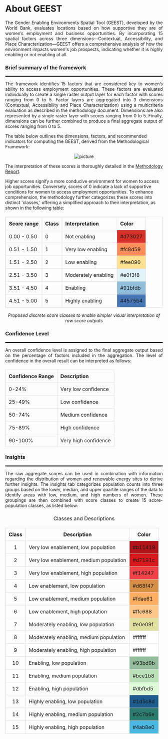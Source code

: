 # About GEEST
<p align="justify">  
The Gender Enabling Environments Spatial Tool (GEEST), developed by the World Bank, evaluates locations based on how supportive they are of women’s employment and business opportunities. By incorporating 15 spatial factors across three dimensions—Contextual, Accessibility, and Place Characterization—GEEST offers a comprehensive analysis of how the environment impacts women's job prospects, indicating whether it is highly enabling or not enabling at all. 
</p>


<h3>Brief summary of the framework</h3>
<hr style="height: 3px; background-color: black; border: none;">
<p align="justify">  
The framework identifies 15 factors that are considered key to women’s ability to access employment opportunities. These factors are evaluated individually to create a single raster output layer for each factor with scores ranging from 0 to 5. 
Factor layers are aggregated into 3 dimensions (Contextual, Accessibility and Place Characterization) using a multicriteria evaluation as described in the methodology document. Dimensions are also represented by a single raster layer with scores ranging from 0 to 5. Finally, dimensions can be further combined to produce a final aggregate output of scores ranging from 0 to 5. 
</p>

The table below outlines the dimensions, factors, and recommended indicators for computing the GEEST, derived from the Methodological Framework:

<p align="center">
  <img src="https://github.com/worldbank/GEEST/raw/main/docs/pictures/ReadMe/factors.jpg" alt="picture">
</p>

<p align="justify"> 
The interpretation of these scores is thoroughly detailed in the <a href="https://documents.worldbank.org/en/publication/documents-reports/documentdetail/099121123091527675/p1792120dc820d04409928040a279022b42">Methodology Report</a>.
</p>

Higher scores signify a more conducive environment for women to access job opportunities. Conversely, scores of 0 indicate a lack of supportive conditions for women to access employment opportunities. To enhance comprehension, the methodology further categorizes these scores into distinct 'classes,' offering a simplified approach to their interpretation, as shown in the following table:


<table style="width: 100%; border-collapse: collapse; margin-top: 20px; border: 1px solid #ddd;">
  <thead>
    <tr>
      <th style="padding: 10px; border: 1px solid #ddd; text-align: left;">Score range</th>
      <th style="padding: 10px; border: 1px solid #ddd; text-align: left;">Class</th>
      <th style="padding: 10px; border: 1px solid #ddd; text-align: left;">Interpretation</th>
      <th style="padding: 10px; border: 1px solid #ddd; text-align: left;">Color</th>
    </tr>
  </thead>
  <tbody>
    <tr>
      <td style="padding: 10px; border: 1px solid #ddd;">0.00 - 0.50</td>
      <td style="padding: 10px; border: 1px solid #ddd;">0</td>
      <td style="padding: 10px; border: 1px solid #ddd;">Not enabling</td>
      <td style="background-color: #d73027; padding: 10px; border: 1px solid #ddd;">#d73027</td>
    </tr>
    <tr>
      <td style="padding: 10px; border: 1px solid #ddd;">0.51 - 1.50</td>
      <td style="padding: 10px; border: 1px solid #ddd;">1</td>
      <td style="padding: 10px; border: 1px solid #ddd;">Very low enabling</td>
      <td style="background-color: #fc8d59; padding: 10px; border: 1px solid #ddd;">#fc8d59</td>
    </tr>
    <tr>
      <td style="padding: 10px; border: 1px solid #ddd;">1.51 - 2.50</td>
      <td style="padding: 10px; border: 1px solid #ddd;">2</td>
      <td style="padding: 10px; border: 1px solid #ddd;">Low enabling</td>
      <td style="background-color: #fee090; padding: 10px; border: 1px solid #ddd;">#fee090</td>
    </tr>
    <tr>
      <td style="padding: 10px; border: 1px solid #ddd;">2.51 - 3.50</td>
      <td style="padding: 10px; border: 1px solid #ddd;">3</td>
      <td style="padding: 10px; border: 1px solid #ddd;">Moderately enabling</td>
      <td style="background-color: #e0f3f8; padding: 10px; border: 1px solid #ddd;">#e0f3f8</td>
    </tr>
    <tr>
      <td style="padding: 10px; border: 1px solid #ddd;">3.51 - 4.50</td>
      <td style="padding: 10px; border: 1px solid #ddd;">4</td>
      <td style="padding: 10px; border: 1px solid #ddd;">Enabling</td>
      <td style="background-color: #91bfdb; padding: 10px; border: 1px solid #ddd;">#91bfdb</td>
    </tr>
    <tr>
      <td style="padding: 10px; border: 1px solid #ddd;">4.51 - 5.00</td>
      <td style="padding: 10px; border: 1px solid #ddd;">5</td>
      <td style="padding: 10px; border: 1px solid #ddd;">Highly enabling</td>
      <td style="background-color: #4575b4; padding: 10px; border: 1px solid #ddd;">#4575b4</td>
    </tr>
  </tbody>
</table>

<p style="text-align: center; font-weight: normal;">
  <em>Proposed discrete score classes to enable simpler visual interpretation of raw score outputs</em>
</p>


<h3>Confidence Level</h3>
<hr style="height: 3px; background-color: black; border: none;">
<p align="justify">  
An overall confidence level is assigned to the final aggregate output based on the percentage of factors included in the aggregation. The level of confidence in the overall result can be interpreted as follows: 
</p>
<table style="width: 100%; border-collapse: collapse; margin-top: 20px;">
  <thead>
    <tr>
      <th style="padding: 10px; border: 1px solid #ddd; text-align: left;">Confidence Range</th>
      <th style="padding: 10px; border: 1px solid #ddd; text-align: left;">Description</th>
    </tr>
  </thead>
  <tbody>
    <tr>
      <td style="padding: 10px; border: 1px solid #ddd;">0-24%</td>
      <td style="padding: 10px; border: 1px solid #ddd;">Very low confidence</td>
    </tr>
    <tr>
      <td style="padding: 10px; border: 1px solid #ddd;">25-49%</td>
      <td style="padding: 10px; border: 1px solid #ddd;">Low confidence</td>
    </tr>
    <tr>
      <td style="padding: 10px; border: 1px solid #ddd;">50-74%</td>
      <td style="padding: 10px; border: 1px solid #ddd;">Medium confidence</td>
    </tr>
    <tr>
      <td style="padding: 10px; border: 1px solid #ddd;">75-89%</td>
      <td style="padding: 10px; border: 1px solid #ddd;">High confidence</td>
    </tr>
    <tr>
      <td style="padding: 10px; border: 1px solid #ddd;">90-100%</td>
      <td style="padding: 10px; border: 1px solid #ddd;">Very high confidence</td>
    </tr>
  </tbody>
</table>



<h3>Insights</h3>
<hr style="height: 3px; background-color: black; border: none;">
<p align="justify"> 
The raw aggregate scores can be used in combination with information regarding the distribution of women and renewable energy sites to derive further insights. The insights tab categorizes population counts into three groups based on the lower, median, and upper quartile ranges of the data to identify areas with low, medium, and high numbers of women. These groupings are then combined with score classes to create 15 score-population classes, as listed below:
</p>

<h3 style="text-align: center; font-weight: normal;">Classes and Descriptions</h3>

<table style="width: 100%; border-collapse: collapse; margin-top: 20px;">
  <thead>
    <tr>
      <th style="padding: 10px; border: 1px solid #ddd; text-align: center;">Class</th>
      <th style="padding: 10px; border: 1px solid #ddd; text-align: center;">Description</th>
      <th style="padding: 10px; border: 1px solid #ddd; text-align: center;">Color</th>
    </tr>
  </thead>
  <tbody>
    <tr>
      <td style="padding: 10px; border: 1px solid #ddd; text-align: center;">1</td>
      <td style="padding: 10px; border: 1px solid #ddd;">Very low enablement, low population</td>
      <td style="background-color: #b11419; padding: 10px; border: 1px solid #ddd;">#b11419</td>
    </tr>
    <tr>
      <td style="padding: 10px; border: 1px solid #ddd; text-align: center;">2</td>
      <td style="padding: 10px; border: 1px solid #ddd;">Very low enablement, medium population</td>
      <td style="background-color: #d7191c; padding: 10px; border: 1px solid #ddd;">#d7191c</td>
    </tr>
    <tr>
      <td style="padding: 10px; border: 1px solid #ddd; text-align: center;">3</td>
      <td style="padding: 10px; border: 1px solid #ddd;">Very low enablement, high population</td>
      <td style="background-color: #f14247; padding: 10px; border: 1px solid #ddd;">#f14247</td>
    </tr>
    <tr>
      <td style="padding: 10px; border: 1px solid #ddd; text-align: center;">4</td>
      <td style="padding: 10px; border: 1px solid #ddd;">Low enablement, low population</td>
      <td style="background-color: #d68f47; padding: 10px; border: 1px solid #ddd;">#d68f47</td>
    </tr>
    <tr>
      <td style="padding: 10px; border: 1px solid #ddd; text-align: center;">5</td>
      <td style="padding: 10px; border: 1px solid #ddd;">Low enablement, medium population</td>
      <td style="background-color: #fdae61; padding: 10px; border: 1px solid #ddd;">#fdae61</td>
    </tr>
    <tr>
      <td style="padding: 10px; border: 1px solid #ddd; text-align: center;">6</td>
      <td style="padding: 10px; border: 1px solid #ddd;">Low enablement, high population</td>
      <td style="background-color: #ffc688; padding: 10px; border: 1px solid #ddd;">#ffc688</td>
    </tr>
    <tr>
      <td style="padding: 10px; border: 1px solid #ddd; text-align: center;">7</td>
      <td style="padding: 10px; border: 1px solid #ddd;">Moderately enabling, low population</td>
      <td style="background-color: #e0e09f; padding: 10px; border: 1px solid #ddd;">#e0e09f</td>
    </tr>
    <tr>
      <td style="padding: 10px; border: 1px solid #ddd; text-align: center;">8</td>
      <td style="padding: 10px; border: 1px solid #ddd;">Moderately enabling, medium population</td>
      <td style="background-color: #ffffff; padding: 10px; border: 1px solid #ddd;">#ffffff</td>
    </tr>
    <tr>
      <td style="padding: 10px; border: 1px solid #ddd; text-align: center;">9</td>
      <td style="padding: 10px; border: 1px solid #ddd;">Moderately enabling, high population</td>
      <td style="background-color: #ffffff; padding: 10px; border: 1px solid #ddd;">#ffffff</td>
    </tr>
    <tr>
      <td style="padding: 10px; border: 1px solid #ddd; text-align: center;">10</td>
      <td style="padding: 10px; border: 1px solid #ddd;">Enabling, low population</td>
      <td style="background-color: #93bd9b; padding: 10px; border: 1px solid #ddd;">#93bd9b</td>
    </tr>
    <tr>
      <td style="padding: 10px; border: 1px solid #ddd; text-align: center;">11</td>
      <td style="padding: 10px; border: 1px solid #ddd;">Enabling, medium population</td>
      <td style="background-color: #bce1b8; padding: 10px; border: 1px solid #ddd;">#bce1b8</td>
    </tr>
    <tr>
      <td style="padding: 10px; border: 1px solid #ddd; text-align: center;">12</td>
      <td style="padding: 10px; border: 1px solid #ddd;">Enabling, high population</td>
      <td style="background-color: #dbfbd5; padding: 10px; border: 1px solid #ddd;">#dbfbd5</td>
    </tr>
    <tr>
      <td style="padding: 10px; border: 1px solid #ddd; text-align: center;">13</td>
      <td style="padding: 10px; border: 1px solid #ddd;">Highly enabling, low population</td>
      <td style="background-color: #1d5c8d; padding: 10px; border: 1px solid #ddd;">#1d5c8d</td>
    </tr>
    <tr>
      <td style="padding: 10px; border: 1px solid #ddd; text-align: center;">14</td>
      <td style="padding: 10px; border: 1px solid #ddd;">Highly enabling, medium population</td>
      <td style="background-color: #2c7b6e; padding: 10px; border: 1px solid #ddd;">#2c7b6e</td>
    </tr>
    <tr>
      <td style="padding: 10px; border: 1px solid #ddd; text-align: center;">15</td>
      <td style="padding: 10px; border: 1px solid #ddd;">Highly enabling, high population</td>
      <td style="background-color: #4ab8e0; padding: 10px; border: 1px solid #ddd;">#4ab8e0</td>
    </tr>
  </tbody>
</table>

